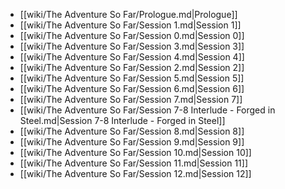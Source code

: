 - [[wiki/The Adventure So Far/Prologue.md|Prologue]]
- [[wiki/The Adventure So Far/Session 1.md|Session 1]]
- [[wiki/The Adventure So Far/Session 0.md|Session 0]]
- [[wiki/The Adventure So Far/Session 3.md|Session 3]]
- [[wiki/The Adventure So Far/Session 4.md|Session 4]]
- [[wiki/The Adventure So Far/Session 2.md|Session 2]]
- [[wiki/The Adventure So Far/Session 5.md|Session 5]]
- [[wiki/The Adventure So Far/Session 6.md|Session 6]]
- [[wiki/The Adventure So Far/Session 7.md|Session 7]]
- [[wiki/The Adventure So Far/Session 7-8 Interlude - Forged in Steel.md|Session 7-8 Interlude - Forged in Steel]]
- [[wiki/The Adventure So Far/Session 8.md|Session 8]]
- [[wiki/The Adventure So Far/Session 9.md|Session 9]]
- [[wiki/The Adventure So Far/Session 10.md|Session 10]]
- [[wiki/The Adventure So Far/Session 11.md|Session 11]]
- [[wiki/The Adventure So Far/Session 12.md|Session 12]]
